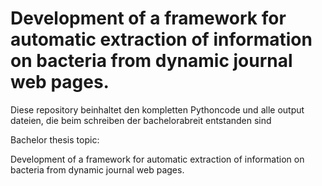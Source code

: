 # Development of a framework for automatic extraction of information on bacteria from dynamic journal web pages.

Diese repository beinhaltet den kompletten Pythoncode   und alle output dateien, die beim schreiben der bachelorabreit entstanden sind

Bachelor thesis topic:

Development of a framework for automatic extraction of information on bacteria from dynamic journal web pages.
